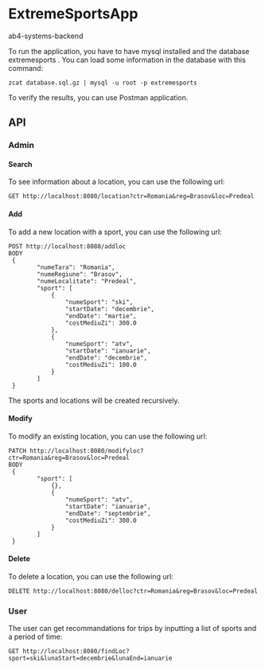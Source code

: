# ExtremeSportsApp
ab4-systems-backend

To run the application, you have to have mysql installed and the database extremesports . You can load some information in the database with this command:
``` 
zcat database.sql.gz | mysql -u root -p extremesports 
```
To verify the results, you can use Postman application.
## API
### Admin
#### Search
To see information about a location, you can use the following url:
``` 
GET http://localhost:8080/location?ctr=Romania&reg=Brasov&loc=Predeal 
```

#### Add
To add a new location with a sport, you can use the following url:
``` 
POST http://localhost:8080/addloc
BODY 
 {
        "numeTara": "Romania",
        "numeRegiune": "Brasov",
        "numeLocalitate": "Predeal",
        "sport": [
            {
                "numeSport": "ski",
                "startDate": "decembrie",
                "endDate": "martie",
                "costMediuZi": 300.0
            },
            {
                "numeSport": "atv",
                "startDate": "ianuarie",
                "endDate": "decembrie",
                "costMediuZi": 100.0
            }
        ]
 }
 ```
 The sports and locations will be created recursively.

#### Modify 
To modify an existing location, you can use the following url:
``` 
PATCH http://localhost:8080/modifyloc?ctr=Romania&reg=Brasov&loc=Predeal
BODY 
 {
        "sport": [
            {},
            {
                "numeSport": "atv",
                "startDate": "ianuarie",
                "endDate": "septembrie",
                "costMediuZi": 300.0
            }
        ]
 } 
 ```

#### Delete
To delete a location, you can use the following url:
``` 
DELETE http://localhost:8080/delloc?ctr=Romania&reg=Brasov&loc=Predeal 
```

### User
The user can get recommandations for trips by inputting a list of sports and a period of time:
``` 
GET http://localhost:8080/findLoc?sport=ski&lunaStart=decembrie&lunaEnd=ianuarie 
```
